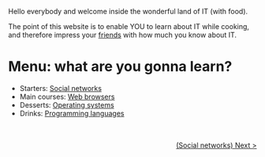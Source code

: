 
Hello everybody and welcome inside the wonderful land of IT (with food).

The point of this website is to enable YOU to learn about IT while cooking, and therefore impress your <a href="https://www.youtube.com/watch?v=xHz54TQYTTQ" target="_blank">friends</a> with how much you know about IT.

# Menu: what are you gonna learn?

- Starters: [Social networks](SocialNetworks)
- Main courses: [Web browsers](WebBrowsers)
- Desserts: [Operating systems](OperatingSystems)
- Drinks: [Programming languages](ProgrammingLanguages)

<br/><br/>
<span style="float:right">[(Social networks) Next >](SocialNetworks)</span>
